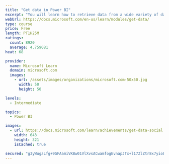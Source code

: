```yaml
---
title: "Get data in Power BI"
excerpt: "You will learn how to retrieve data from a wide variety of data sources, including Microsoft Excel, relational databases, and NoSQL data stores. You will also learn how to improve performance while retrieving data."
webUrl: https://docs.microsoft.com/en-us/learn/modules/get-data/
type: course
price: Free
length: PT1H25M
ratings:
  count: 8920
  average: 4.759081
heat: 68

provider:
  name: Microsoft Learn
  domain: microsoft.com
  images:
    - url: /assets/images/organizations/microsoft.com-50x50.jpg
      width: 50
      height: 50

levels:
  - Intermediate

topics:
  - Power BI

images:
  - url: https://docs.microsoft.com/learn/achievements/get-data-social.png
    width: 643
    height: 321
    isCached: true

secured: "g3yWugaLfg+9GFAamiVKBw01VlXvsACwamfogEvnapJTx+l17ZlZtr8x7yioLbnCi0jiNXStPpb09EkMuOl5MoBaKRuDAf25g26QRU+9p8HySiNixZMGXtJAdK1SQ3GVJeAz/HWl9Jpy+GSqvR3WL8WqCzOV1xJ1Nix29V+2/M2D8CLnJKeN08k39RhdgnxNsLWmCLdebk0IlW949JLeF+H77y349nLcb/mQPQ3wkrCsHrxVI3TlJ9GcPS0VgwfLMUBSXVH52c73monijzXRjhkbvQ5M8nRWYEaP5m9LfsSGEmtDKqoa846vuMLdWy61QJqmenXaPZFjpagu+AOEaWar4JZ8gCPssrIJsxeMEBDEKM2RGSYxrIh6MwTrllkvCEsRTbklTmdAaWyLcj3k44kurpWMK5MLwSPnFAeJo/8=;qKUgLB39q6Ih4th3T3Y47g=="
---
```


